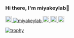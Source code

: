 ### Hi there, I'm miyakeylab👋

<p align="left">
  <a href="http://twitter.com/miyakey7">
    <img height="20" src="https://img.shields.io/twitter/follow/miyakey7?label=Twitter&logo=twitter&style=flat" />
  </a>
  <a href="https://github.com/miyakeylab/miyakeylab/">
    <img src="https://komarev.com/ghpvc/?username=miyakeylab" alt="miyakeylab" />
  </a>
  <a href="https://github.com/miyakeylab">
    <img height="20" src="https://img.shields.io/github/followers/miyakeylab?label=follow&logo=github&style=flat" />
  </a>
  <a href="http://qiita.com/kumamon_engineer">
    <img height="20" src="https://qiita-badge.apiapi.app/s/kumamon_engineer/posts.svg" />
  </a>
  <a href="http:////qiita.com/kumamon_engineer">
    <img height="20" src="https://qiita-badge.apiapi.app/s/kumamon_engineer/contributions.svg" />
  </a>
</p>

[![trophy](https://github-profile-trophy.vercel.app/?username=yutkat&theme=gruvbox)](https://github.com/ryo-ma/github-profile-trophy)

